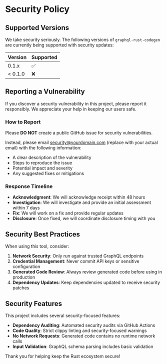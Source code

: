 # Security Policy

## Supported Versions

We take security seriously. The following versions of `graphql-rust-codegen` are currently being supported with security updates:

| Version | Supported          |
| ------- | ------------------ |
| 0.1.x   | :white_check_mark: |
| < 0.1.0 | :x:                |

## Reporting a Vulnerability

If you discover a security vulnerability in this project, please report it responsibly. We appreciate your help in keeping our users safe.

### How to Report

Please **DO NOT** create a public GitHub issue for security vulnerabilities.

Instead, please email security@yourdomain.com (replace with your actual email) with the following information:

- A clear description of the vulnerability
- Steps to reproduce the issue
- Potential impact and severity
- Any suggested fixes or mitigations

### Response Timeline

- **Acknowledgment**: We will acknowledge receipt within 48 hours
- **Investigation**: We will investigate and provide an initial assessment within 7 days
- **Fix**: We will work on a fix and provide regular updates
- **Disclosure**: Once fixed, we will coordinate disclosure timing with you

## Security Best Practices

When using this tool, consider:

1. **Network Security**: Only run against trusted GraphQL endpoints
2. **Credential Management**: Never commit API keys or sensitive configuration
3. **Generated Code Review**: Always review generated code before using in production
4. **Dependency Updates**: Keep dependencies updated to receive security patches

## Security Features

This project includes several security-focused features:

- **Dependency Auditing**: Automated security audits via GitHub Actions
- **Code Quality**: Strict clippy linting and security-focused warnings
- **No Network Requests**: Generated code contains no runtime network calls
- **Input Validation**: GraphQL schema parsing includes basic validation

Thank you for helping keep the Rust ecosystem secure!
